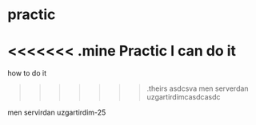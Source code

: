 # practic
<<<<<<< .mine
Practic
I can do it 
=======

how to do it 
>>>>>>> .theirs asdcsva
men serverdan uzgartirdimcasdcasdc 

men servirdan uzgartirdim-25

